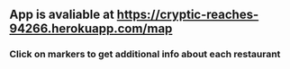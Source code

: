 ## App is avaliable at https://cryptic-reaches-94266.herokuapp.com/map

### Click on markers to get additional info about each restaurant
